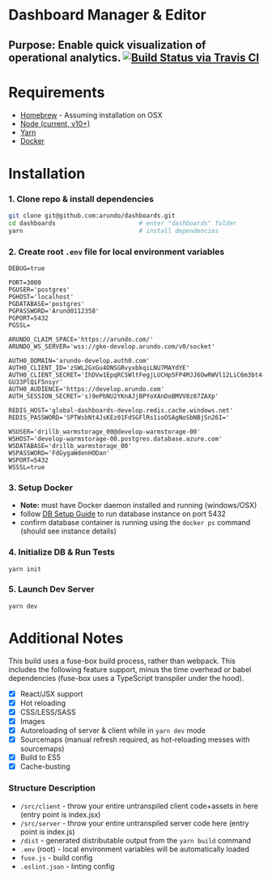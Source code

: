 # Dashboard Manager & Editor
**Purpose**: Enable quick visualization of operational analytics.
[![Build Status via Travis CI](https://travis-ci.com/arundo/dashboards.svg?branch=develop)](https://travis-ci.com/arundo/dashboards)
---

# Requirements
- [Homebrew](https://www.chrisjmendez.com/2016/01/10/installing-homebrew-on-mac-os-x/) - Assuming installation on OSX
- [Node (current, v10+)](https://nodejs.org/en/download/current/)
- [Yarn](https://yarnpkg.com/lang/en/docs/install/#mac-stable)
- [Docker](https://docs.docker.com/docker-for-mac/install/)

# Installation
### 1. Clone repo & install dependencies
```bash
git clone git@github.com:arundo/dashboards.git
cd dashboards                       # enter "dashboards" folder
yarn                                # install dependencies
```

### 2. Create root `.env` file for local environment variables
```
DEBUG=true

PORT=3000
PGUSER='postgres'
PGHOST='localhost'
PGDATABASE='postgres'
PGPASSWORD='Arund0112358'
PGPORT=5432
PGSSL=

ARUNDO_CLAIM_SPACE='https://arundo.com/'
ARUNDO_WS_SERVER='wss://gke-develop.arundo.com/v0/socket'

AUTH0_DOMAIN='arundo-develop.auth0.com'
AUTH0_CLIENT_ID='zSWL2GxGu4ONSGRvyxbkqiLNU7MAYdYE'
AUTH0_CLIENT_SECRET='IhDVw1EpqRCSWltFegjLUCHp5FP4MJJ6OwRWVl12LiC6m3bt4-GU33PlQiF5nsyr'
AUTH0_AUDIENCE='https://develop.arundo.com'
AUTH_SESSION_SECRET='s)9ePbNU2YKnAJjBPYoXAnDoBMVV8z87ZAXp'

REDIS_HOST='global-dashboards-develop.redis.cache.windows.net'
REDIS_PASSWORD='SPTWsbNt4JsKEz01FdSGFlRs1ioOSAgNoSbNBjSn26I='

WSUSER='drillb_warmstorage_00@develop-warmstorage-00'
WSHOST='develop-warmstorage-00.postgres.database.azure.com'
WSDATABASE='drillb_warmstorage_00'
WSPASSWORD='FdGygaWdenHODan'
WSPORT=5432
WSSSL=true
```

### 3. Setup Docker
- **Note:** must have Docker daemon installed and running (windows/OSX)
- follow [DB Setup Guide](https://github.com/arundo/dashboards/wiki/Docker-DB-Setup) to run database instance on port 5432
- confirm database container is running using the `docker ps` command (should see instance details)

### 4. Initialize DB & Run Tests
```
yarn init
```

### 5. Launch Dev Server
```
yarn dev
```

# Additional Notes

This build uses a fuse-box build process, rather than webpack.  This includes the following feature support, minus the time overhead or babel dependencies (fuse-box uses a TypeScript transpiler under the hood).
- [x] React/JSX support
- [x] Hot reloading
- [x] CSS/LESS/SASS
- [x] Images
- [x] Autoreloading of server & client while in `yarn dev` mode
- [x] Sourcemaps (manual refresh required, as hot-reloading messes with sourcemaps)
- [x] Build to ES5
- [x] Cache-busting

### Structure Description
- `/src/client` - throw your entire untranspiled client code+assets in here (entry point is index.jsx)
- `/src/server` - throw your entire untranspiled server code here (entry point is index.js)
- `/dist` - generated distributable output from the `yarn build` command
- `.env` (root) - local environment variables will be automatically loaded
- `fuse.js` - build config
- `.eslint.json` - linting config

